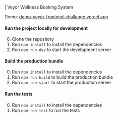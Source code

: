 | Veyor Wellness Booking System

Demo: [demo-veyor-frontend-challange.vercel.app](https://demo-veyor-frontend-challange.vercel.app/)

#### Run the project locally for development

0. Clone the repository
1. Run `npm install` to install the dependencies
2. Run `npm run dev` to start the development server

#### Build the production bundle

0. Run `npm install` to install the dependencies
1. Run `npm run build` to build the production bundle
2. Run `npm run start` to start the production server

#### Run the tests

0. Run `npm install` to install the dependencies
1. Run `npm run test` to run the tests